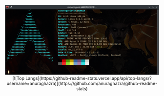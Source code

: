 <div id="" align="center">
<a><img src="/images/fastfetch.png" alt="fastfetch" width="" height=""></a>
  [![Top Langs](https://github-readme-stats.vercel.app/api/top-langs/?username=anuraghazra)](https://github.com/anuraghazra/github-readme-stats)
</div>


